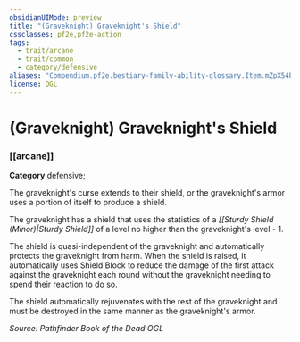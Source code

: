 ```yaml
---
obsidianUIMode: preview
title: "(Graveknight) Graveknight's Shield"
cssclasses: pf2e,pf2e-action
tags:
  - trait/arcane
  - trait/common
  - category/defensive
aliases: "Compendium.pf2e.bestiary-family-ability-glossary.Item.mZpX54PgTxPta5y4"
license: OGL
---
```

# (Graveknight) Graveknight's Shield

### [[arcane]]

**Category** defensive; 




The graveknight's curse extends to their shield, or the graveknight's armor uses a portion of itself to produce a shield.

The graveknight has a shield that uses the statistics of a _[[Sturdy Shield (Minor)|Sturdy Shield]]_ of a level no higher than the graveknight's level - 1.

The shield is quasi-independent of the graveknight and automatically protects the graveknight from harm. When the shield is raised, it automatically uses Shield Block to reduce the damage of the first attack against the graveknight each round without the graveknight needing to spend their reaction to do so.

The shield automatically rejuvenates with the rest of the graveknight and must be destroyed in the same manner as the graveknight's armor.

*Source: Pathfinder Book of the Dead*
*OGL*